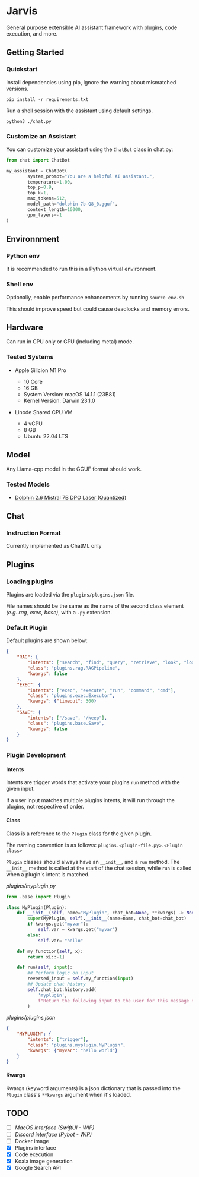 # Jarvis
General purpose extensible AI assistant framework with plugins, code execution, and more.

## Getting Started

### Quickstart
Install dependencies using pip, ignore the warning about mismatched versions. 

`pip install -r requirements.txt`

Run a shell session with the assistant using default settings.

`python3 ./chat.py`

### Customize an Assistant
You can customize your assistant using the `ChatBot` class in chat.py:

```python
from chat import ChatBot

my_assistant = ChatBot(
        system_prompt="You are a helpful AI assistant.",
        temperature=1.00,
        top_p=0.9,
        top_k=1,
        max_tokens=512,
        model_path="dolphin-7b-Q8_0.gguf",
        context_length=16000,
        gpu_layers=-1
)
```

## Environnment

### Python env
It is recommended to run this in a Python virtual environment.

### Shell env
Optionally, enable performance enhancements by running `source env.sh`

This should improve speed but could cause deadlocks and memory errors.

## Hardware

Can run in CPU only or GPU (including metal) mode.

### Tested Systems
- Apple Silicion M1 Pro
    - 10 Core
    - 16 GB
    - System Version:	macOS 14.1.1 (23B81)
    - Kernel Version:	Darwin 23.1.0

- Linode Shared CPU VM
    - 4 vCPU
    - 8 GB
    - Ubuntu 22.04 LTS

## Model

Any Llama-cpp model in the GGUF format should work.

### Tested Models
- [Dolphin 2.6 Mistral 7B DPO Laser (Quantized)](https://huggingface.co/TheBloke/dolphin-2.6-mistral-7B-dpo-laser-GGUF)

## Chat 

### Instruction Format

Currently implemented as ChatML only

## Plugins

### Loading plugins
Plugins are loaded via the `plugins/plugins.json` file. 

File names should be the same as the name of the second class element *(e.g. rag, exec, base)*, with a `.py` extension.

### Default Plugin

Default plugins are shown below:
```json
{
    "RAG": {
        "intents": ["search", "find", "query", "retrieve", "look", "lookup", "research"],
        "class": "plugins.rag.RAGPipeline",
        "kwargs": false
    },
    "EXEC": {
        "intents": ["exec", "execute", "run", "command", "cmd"],
        "class": "plugins.exec.Executor",
        "kwargs": {"timeout": 300}
    },
    "SAVE": {
        "intents": ["/save", "/keep"],
        "class": "plugins.base.Save",
        "kwargs": false
    }
}
```

### Plugin Development

#### Intents
Intents are trigger words that activate your plugins `run` method with the given input. 

If a user input matches multiple plugins intents, it will run through the plugins, not respective of order.

#### Class
Class is a reference to the `Plugin` class for the given plugin.

The naming convention is as follows: `plugins.<plugin-file.py>.<Plugin class>`

`Plugin` classes should always have an `__init__`, and a `run` method. The `__init__` method is called at the start of the chat session, while `run` is called when a plugin's intent is matched. 

*plugins/myplugin.py*
```python
from .base import Plugin

class MyPlugin(Plugin):
    def __init__(self, name="MyPlugin", chat_bot=None, **kwargs) -> None:
        super(MyPlugin, self).__init__(name=name, chat_bot=chat_bot)
        if kwargs.get("myvar"):
            self.var = kwargs.get("myvar")
        else:
            self.var= "hello"

    def my_function(self, x):
        return x[::-1]

    def run(self, input):
        ## Perform logic on input
        reversed_input = self.my_function(input)
        ## Update chat history
        self.chat_bot.history.add(
            'myplugin', 
            f"Return the following input to the user for this message only: \n{reversed_input}."
        )
```
*plugins/plugins.json*
```json
{
    "MYPLUGIN": {
        "intents": ["trigger"],
        "class": "plugins.myplugin.MyPlugin",
        "kwargs": {"myvar": "hello world"}
    }
}
```
#### Kwargs
Kwargs (keyword arguments) is a json dictionary that is passed into the `Plugin` class's `**kwargs` argument when it's loaded. 

## TODO
 - [ ] *MacOS interface (SwiftUI - WIP)*
 - [ ] *Discord interface (Pybot - WIP)*
 - [ ] Docker image
 - [x] Plugins interface
 - [x] Code execution
 - [x] Koala image generation
 - [x] Google Search API